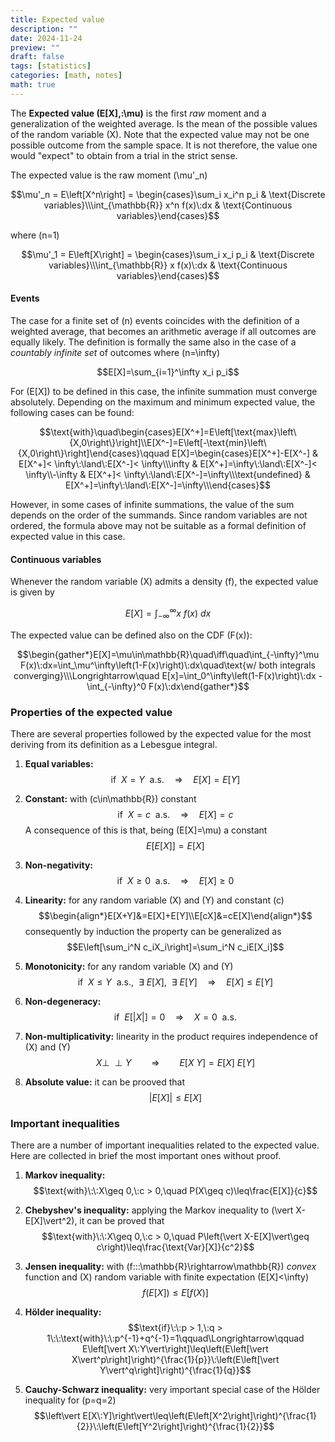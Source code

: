 ```yaml
---
title: Expected value
description: ""
date: 2024-11-24
preview: ""
draft: false
tags: [statistics]
categories: [math, notes]
math: true
---
```


The **Expected value \(E[X],\:\mu\)** is the first _raw_ moment and a generalization of the weighted average. Is the mean of the possible values of the random variable \(X\). Note that the expected value may not be one possible outcome from the sample space. It is not therefore, the value one would "expect" to obtain from a trial in the strict sense.

The expected value is the raw moment \(\mu'_n\)

$$\mu'_n = E\left[X^n\right] = \begin{cases}\sum_i x_i^n p_i & \text{Discrete variables}\\\int_{\mathbb{R}} x^n f(x)\:dx & \text{Continuous variables}\end{cases}$$

where \(n=1\)

$$\mu'_1 = E\left[X\right] = \begin{cases}\sum_i x_i p_i & \text{Discrete variables}\\\int_{\mathbb{R}} x f(x)\:dx & \text{Continuous variables}\end{cases}$$

#### Events

The case for a finite set of \(n\) events coincides with the definition of a weighted average, that becomes an arithmetic average if all outcomes are equally likely. The definition is formally the same also in the case of a _countably infinite set_ of outcomes where \(n=\infty\)

$$E[X]=\sum_{i=1}^\infty x_i p_i$$

For \(E[X]\) to be defined in this case, the infinite summation must converge absolutely. Depending on the maximum and minimum expected value, the following cases can be found:

$$\text{with}\quad\begin{cases}E[X^+]=E\left[\text{max}\left\{X,0\right\}\right]\\E[X^-]=E\left[-\text{min}\left\{X,0\right\}\right]\end{cases}\qquad E[X]=\begin{cases}E[X^+]-E[X^-] & E[X^+]< \infty\:\land\:E[X^-]< \infty\\\infty & E[X^+]=\infty\:\land\:E[X^-]< \infty\\-\infty & E[X^+]< \infty\:\land\:E[X^-]=\infty\\\text{undefined} & E[X^+]=\infty\:\land\:E[X^-]=\infty\\\end{cases}$$

However, in some cases of infinite summations, the value of the sum depends on the order of the summands. Since random variables are not ordered, the formula above may not be suitable as a formal definition of expected value in this case.

#### Continuous variables

Whenever the random variable \(X\) admits a density \(f\), the expected value is given by

$$E[X]=\int_{-\infty}^\infty x\:f(x)\:dx$$

The expected value can be defined also on the CDF \(F(x)\):

$$\begin{gather*}E[X]=\mu\in\mathbb{R}\quad\iff\quad\int_{-\infty}^\mu F(x)\:dx=\int_\mu^\infty\left(1-F(x)\right)\:dx\quad\text{w/ both integrals converging}\\\Longrightarrow\quad E[x]=\int_0^\infty\left(1-F(x)\right)\:dx - \int_{-\infty}^0 F(x)\:dx\end{gather*}$$

### Properties of the expected value

There are several properties followed by the expected value for the most deriving from its definition as a Lebesgue integral.

1. **Equal variables:**
  $$\text{if}\:\:X=Y\:\:\text{a.s.}\quad\Rightarrow\quad E[X]=E[Y]$$

2. **Constant:** with \(c\in\mathbb{R}\) constant
  $$\text{if}\:\:X=c\:\:\text{a.s.}\quad\Rightarrow\quad E[X]=c$$
  A consequence of this is that, being \(E[X]=\mu\) a constant
  $$E\left[E[X]\right]=E[X]$$

3. **Non-negativity:**
  $$\text{if}\:\:X\geq 0\:\:\text{a.s.}\quad\Rightarrow\quad E[X]\geq 0$$

4. **Linearity:** for any random variable \(X\) and \(Y\) and constant \(c\)
  $$\begin{align*}E[X+Y]&=E[X]+E[Y]\\E[cX]&=cE[X]\end{align*}$$
  consequently by induction the property can be generalized as
  $$E\left[\sum_i^N c_iX_i\right]=\sum_i^N c_iE[X_i]$$

5. **Monotonicity:** for any random variable \(X\) and \(Y\)
  $$\text{if}\:\:X\leq Y\:\:\text{a.s.},\:\:\exists\:E[X],\:\:\exists\:E[Y]\quad\Rightarrow\quad E[X]\leq E[Y]$$

6. **Non-degeneracy:**
  $$\text{if}\:\:E\left[\vert X\vert\right]=0\quad\Rightarrow\quad X=0\:\:\text{a.s.}$$

7. **Non-multiplicativity:** linearity in the product requires independence of \(X\) and \(Y\)
  $$X\perp\!\!\!\perp Y\qquad\Rightarrow\qquad E[X\:Y]=E[X]\:E[Y]$$

8. **Absolute value:** it can be prooved that
  $$\vert E[X]\vert\leq E[X]$$

### Important inequalities

There are a number of important inequalities related to the expected value. Here are collected in brief the most important ones without proof.

1. **Markov inequality:**
  $$\text{with}\:\:X\geq 0,\:c > 0,\quad P(X\geq c)\leq\frac{E[X]}{c}$$

2. **Chebyshev's inequality:** applying the Markov inequality to \(\vert X-E[X]\vert^2\), it can be proved that
  $$\text{with}\:\:X\geq 0,\:c > 0,\quad P\left(\vert X-E[X]\vert\geq c\right)\leq\frac{\text{Var}[X]}{c^2}$$

3. **Jensen inequality:** with \(f\::\:\mathbb{R}\rightarrow\mathbb{R}\) _convex_ function and \(X\) random variable with finite expectation \(E[X]<\infty\)
  $$f\left(E[X]\right)\leq E\left[f(X)\right]$$

4. **Hölder inequality:**
  $$\text{if}\:\:p > 1,\:q > 1\:\:\text{with}\:\:p^{-1}+q^{-1}=1\qquad\Longrightarrow\qquad E\left[\vert X\:Y\vert\right]\leq\left(E\left[\vert X\vert^p\right]\right)^{\frac{1}{p}}\:\left(E\left[\vert Y\vert^q\right]\right)^{\frac{1}{q}}$$

5. **Cauchy-Schwarz inequality:** very important special case of the Hölder inequality for \(p=q=2\)
  $$\left\vert E[X\:Y]\right\vert\leq\left(E\left[X^2\right]\right)^{\frac{1}{2}}\:\left(E\left[Y^2\right]\right)^{\frac{1}{2}}$$
